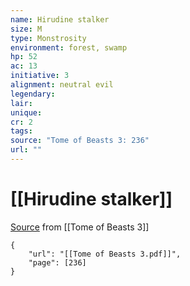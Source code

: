 ```yaml
---
name: Hirudine stalker
size: M
type: Monstrosity
environment: forest, swamp
hp: 52
ac: 13
initiative: 3
alignment: neutral evil
legendary: 
lair: 
unique: 
cr: 2
tags: 
source: "Tome of Beasts 3: 236"
url: ""
---
```

# [[Hirudine stalker]]

[Source](zotero://open-pdf/library/items/BLGR9HVR?page=236) from [[Tome of Beasts 3]]

```pdf
{
	"url": "[[Tome of Beasts 3.pdf]]",
	"page": [236]
}
```

